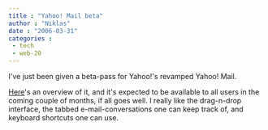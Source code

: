 ```yaml
---
title : "Yahoo! Mail beta"
author : "Niklas"
date : "2006-03-31"
categories : 
 - tech
 - web-20
---
```


I've just been given a beta-pass for Yahoo!'s revamped Yahoo! Mail.

[Here](http://overview.mail.yahoo.com/uk)'s an overview of it, and it's expected to be available to all users in the coming couple of months, if all goes well. I really like the drag-n-drop interface, the tabbed e-mail-conversations one can keep track of, and keyboard shortcuts one can use.
